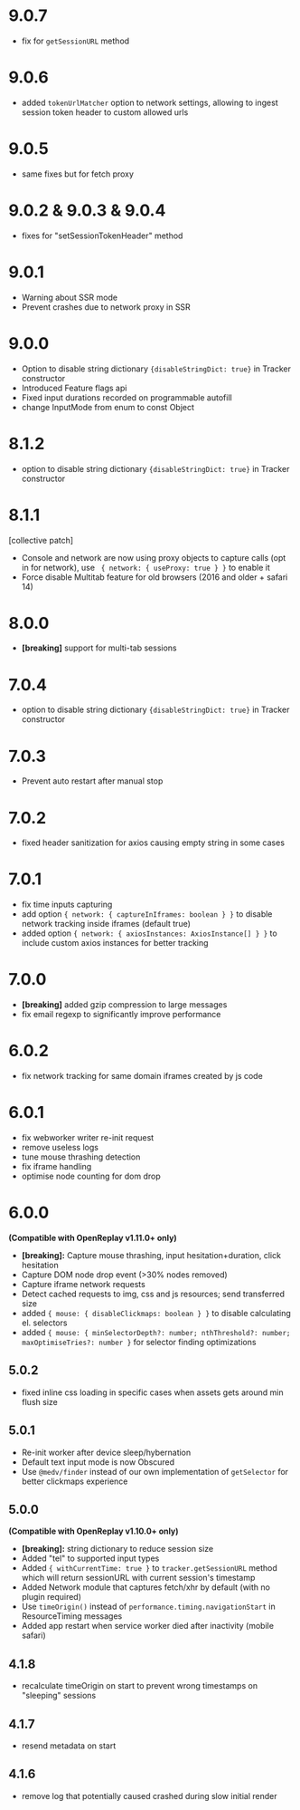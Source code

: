 # 9.0.7

- fix for `getSessionURL` method

# 9.0.6

- added `tokenUrlMatcher` option to network settings, allowing to ingest session token header to custom allowed urls

# 9.0.5

- same fixes but for fetch proxy

# 9.0.2 & 9.0.3 & 9.0.4

- fixes for "setSessionTokenHeader" method

# 9.0.1

- Warning about SSR mode
- Prevent crashes due to network proxy in SSR

# 9.0.0

- Option to disable string dictionary `{disableStringDict: true}` in Tracker constructor
- Introduced Feature flags api
- Fixed input durations recorded on programmable autofill
- change InputMode from enum to const Object

# 8.1.2

- option to disable string dictionary `{disableStringDict: true}` in Tracker constructor

# 8.1.1

[collective patch]

- Console and network are now using proxy objects to capture calls (opt in for network), use ` { network: { useProxy: true } }` to enable it
- Force disable Multitab feature for old browsers (2016 and older + safari 14)

# 8.0.0

- **[breaking]** support for multi-tab sessions

# 7.0.4

- option to disable string dictionary `{disableStringDict: true}` in Tracker constructor

# 7.0.3

- Prevent auto restart after manual stop

# 7.0.2

- fixed header sanitization for axios causing empty string in some cases

# 7.0.1

- fix time inputs capturing
- add option `{ network: { captureInIframes: boolean } }` to disable network tracking inside iframes (default true)
- added option `{ network: { axiosInstances: AxiosInstance[] } }` to include custom axios instances for better tracking

# 7.0.0

- **[breaking]** added gzip compression to large messages
- fix email regexp to significantly improve performance

# 6.0.2

- fix network tracking for same domain iframes created by js code

# 6.0.1

- fix webworker writer re-init request
- remove useless logs
- tune mouse thrashing detection
- fix iframe handling
- optimise node counting for dom drop

# 6.0.0

**(Compatible with OpenReplay v1.11.0+ only)**

- **[breaking]:** Capture mouse thrashing, input hesitation+duration, click hesitation
- Capture DOM node drop event (>30% nodes removed)
- Capture iframe network requests
- Detect cached requests to img, css and js resources; send transferred size
- added `{ mouse: { disableClickmaps: boolean } }` to disable calculating el. selectors
- added `{ mouse: { minSelectorDepth?: number; nthThreshold?: number; maxOptimiseTries?: number }` for selector finding optimizations

## 5.0.2

- fixed inline css loading in specific cases when assets gets around min flush size

## 5.0.1

- Re-init worker after device sleep/hybernation
- Default text input mode is now Obscured
- Use `@medv/finder` instead of our own implementation of `getSelector` for better clickmaps experience

## 5.0.0

**(Compatible with OpenReplay v1.10.0+ only)**

- **[breaking]:** string dictionary to reduce session size
- Added "tel" to supported input types
- Added `{ withCurrentTime: true }` to `tracker.getSessionURL` method which will return sessionURL with current session's timestamp
- Added Network module that captures fetch/xhr by default (with no plugin required)
- Use `timeOrigin()` instead of `performance.timing.navigationStart` in ResourceTiming messages
- Added app restart when service worker died after inactivity (mobile safari)

## 4.1.8

- recalculate timeOrigin on start to prevent wrong timestamps on "sleeping" sessions

## 4.1.7

- resend metadata on start

## 4.1.6

- remove log that potentially caused crashed during slow initial render
